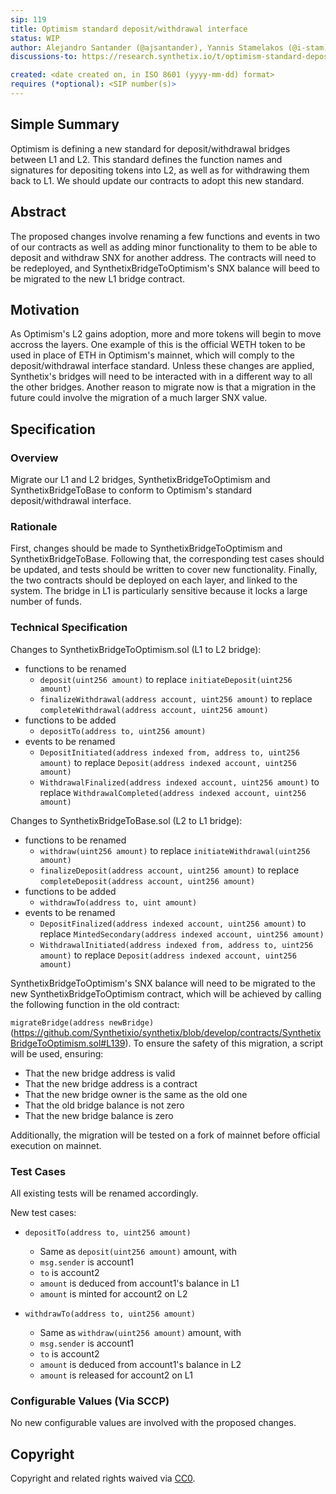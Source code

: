 ```yaml
---
sip: 119
title: Optimism standard deposit/withdrawal interface
status: WIP
author: Alejandro Santander (@ajsantander), Yannis Stamelakos (@i-stam)
discussions-to: https://research.synthetix.io/t/optimism-standard-deposit-withdrawa-interface/322

created: <date created on, in ISO 8601 (yyyy-mm-dd) format>
requires (*optional): <SIP number(s)>
---
```


<!--You can leave these HTML comments in your merged SIP and delete the visible duplicate text guides, they will not appear and may be helpful to refer to if you edit it again. This is the suggested template for new SIPs. Note that an SIP number will be assigned by an editor. When opening a pull request to submit your SIP, please use an abbreviated title in the filename, `sip-draft_title_abbrev.md`. The title should be 44 characters or less.-->

## Simple Summary
<!--"If you can't explain it simply, you don't understand it well enough." Simply describe the outcome the proposed changes intends to achieve. This should be non-technical and accessible to a casual community member.-->
Optimism is defining a new standard for deposit/withdrawal bridges between L1 and L2. This standard defines the function names and signatures for depositing tokens into L2, as well as for withdrawing them back to L1. We should update our contracts to adopt this new standard.

## Abstract
<!--A short (~200 word) description of the proposed change, the abstract should clearly describe the proposed change. This is what *will* be done if the SIP is implemented, not *why* it should be done or *how* it will be done. If the SIP proposes deploying a new contract, write, "we propose to deploy a new contract that will do x".-->
The proposed changes involve renaming a few functions and events in two of our contracts as well as adding minor functionality to them to be able to deposit and withdraw SNX for another address. The contracts will need to be redeployed, and SynthetixBridgeToOptimism's SNX balance will beed to be migrated to the new L1 bridge contract.

## Motivation
<!--This is the problem statement. This is the *why* of the SIP. It should clearly explain *why* the current state of the protocol is inadequate.  It is critical that you explain *why* the change is needed, if the SIP proposes changing how something is calculated, you must address *why* the current calculation is innaccurate or wrong. This is not the place to describe how the SIP will address the issue!-->
As Optimism's L2 gains adoption, more and more tokens will begin to move accross the layers. One example of this is the official WETH token to be used in place of ETH in Optimism's mainnet, which will comply to the deposit/withdrawal interface standard. Unless these changes are applied, Synthetix's bridges will need to be interacted with in a different way to all the other bridges. Another reason to migrate now is that a migration in the future could involve the migration of a much larger SNX value.

## Specification
<!--The specification should describe the syntax and semantics of any new feature, there are five sections
1. Overview
2. Rationale
3. Technical Specification
4. Test Cases
5. Configurable Values
-->

### Overview
<!--This is a high level overview of *how* the SIP will solve the problem. The overview should clearly describe how the new feature will be implemented.-->
Migrate our L1 and L2 bridges, SynthetixBridgeToOptimism and SynthetixBridgeToBase to conform to Optimism's standard deposit/withdrawal interface.

### Rationale
<!--This is where you explain the reasoning behind how you propose to solve the problem. Why did you propose to implement the change in this way, what were the considerations and trade-offs. The rationale fleshes out what motivated the design and why particular design decisions were made. It should describe alternate designs that were considered and related work. The rationale may also provide evidence of consensus within the community, and should discuss important objections or concerns raised during discussion.-->
First, changes should be made to SynthetixBridgeToOptimism and SynthetixBridgeToBase. Following that, the corresponding test cases should be updated, and tests should be written to cover new functionality. Finally, the two contracts should be deployed on each layer, and linked to the system. The bridge in L1 is particularly sensitive because it locks a large number of funds.

### Technical Specification
<!--The technical specification should outline the public API of the changes proposed. That is, changes to any of the interfaces Synthetix currently exposes or the creations of new ones.-->

Changes to SynthetixBridgeToOptimism.sol (L1 to L2 bridge):
* functions to be renamed
	* `deposit(uint256 amount)` to replace `initiateDeposit(uint256 amount)`
	* `finalizeWithdrawal(address account, uint256 amount)` to replace `completeWithdrawal(address account, uint256 amount)`
* functions to be added
	* `depositTo(address to, uint256 amount)`
* events to be renamed
	* `DepositInitiated(address indexed from, address to, uint256 amount)` to replace `Deposit(address indexed account, uint256 amount)`
	* `WithdrawalFinalized(address indexed account, uint256 amount)` to replace `WithdrawalCompleted(address indexed account, uint256 amount)`

Changes to SynthetixBridgeToBase.sol (L2 to L1 bridge):
* functions to be renamed
	* `withdraw(uint256 amount)` to replace `initiateWithdrawal(uint256 amount)`
	* `finalizeDeposit(address account, uint256 amount)` to replace `completeDeposit(address account, uint256 amount)`
* functions to be added
	* `withdrawTo(address to, uint amount)`
* events to be renamed
	* `DepositFinalized(address indexed account, uint256 amount)` to replace `MintedSecondary(address indexed account, uint256 amount)`
	* `WithdrawalInitiated(address indexed from, address to, uint256 amount)` to replace `Deposit(address indexed account, uint256 amount)`

SynthetixBridgeToOptimism's SNX balance will need to be migrated to the new SynthetixBridgeToOptimism contract, which will be achieved by calling the following function in the old contract:

`migrateBridge(address newBridge)` (https://github.com/Synthetixio/synthetix/blob/develop/contracts/SynthetixBridgeToOptimism.sol#L139). To ensure the safety of this migration, a script will be used, ensuring:
* That the new bridge address is valid
* That the new bridge address is a contract
* That the new bridge owner is the same as the old one
* That the old bridge balance is not zero
* That the new bridge balance is zero

Additionally, the migration will be tested on a fork of mainnet before official execution on mainnet.

### Test Cases
<!--Test cases for an implementation are mandatory for SIPs but can be included with the implementation..-->
All existing tests will be renamed accordingly.

New test cases:

* `depositTo(address to, uint256 amount)`
	* Same as `deposit(uint256 amount)` amount, with
	* `msg.sender` is account1
	* `to` is account2
	* `amount` is deduced from account1's balance in L1
	* `amount` is minted for account2 on L2

* `withdrawTo(address to, uint256 amount)`
	* Same as `withdraw(uint256 amount)` amount, with
	* `msg.sender` is account1
	* `to` is account2
	* `amount` is deduced from account1's balance in L2
	* `amount` is released for account2 on L1

### Configurable Values (Via SCCP)
<!--Please list all values configurable via SCCP under this implementation.-->
No new configurable values are involved with the proposed changes.

## Copyright
Copyright and related rights waived via [CC0](https://creativecommons.org/publicdomain/zero/1.0/).
